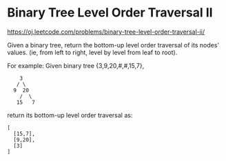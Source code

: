 Binary Tree Level Order Traversal II
====================================
https://oj.leetcode.com/problems/binary-tree-level-order-traversal-ii/

Given a binary tree, return the bottom-up level order traversal of its nodes' values. (ie, from left to right, level by level from leaf to root).

For example:
Given binary tree {3,9,20,#,#,15,7},

        3
       / \
      9  20
        /  \
       15   7
return its bottom-up level order traversal as:

    [
      [15,7],
      [9,20],
      [3]
    ]
